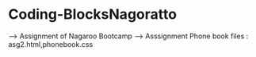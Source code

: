 # Coding-BlocksNagoratto
--> Assignment of Nagaroo Bootcamp
--> Asssignment Phone book files : asg2.html,phonebook.css
